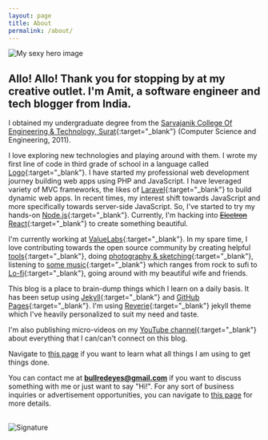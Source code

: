 ```yaml
---
layout: page
title: About
permalink: /about/
---
```


<p class="about-picture-container">
    <img src="/images/profilesnap.JPG" class="about-picture" alt="My sexy hero image">
</p>

<h2 style="text-align: left;">Allo! Allo! Thank you for stopping by at my creative outlet. I'm Amit, a software engineer and tech blogger from India.</h2>

I obtained my undergraduate degree from the [Sarvajanik College Of Engineering & Technology, Surat](http://scet.ac.in){:target="_blank"} (Computer Science and Engineering, 2011).

I love exploring new technologies and playing around with them. I wrote my first line of code in third grade of school in a language called [Logo](https://en.wikipedia.org/wiki/Logo_(programming_language)){:target="_blank"}. I have started my professional web development journey building web apps using PHP and JavaScript. I have leveraged variety of MVC frameworks, the likes of [Laravel](http://laravel.com){:target="_blank"} to build dynamic web apps. In recent times, my interest shift towards JavaScript and more specifically towards server-side JavaScript. So, I've started to try my hands-on [Node.js](https://nodejs.org/en){:target="_blank"}. Currently, I'm hacking into ~~[Electron](http://electron.atom.io)~~ [React](https://reactjs.org/){:target="_blank"} to create something beautiful.

I'm currently working at [ValueLabs](https://www.valuelabs.com){:target="_blank"}. In my spare time, I love contributing towards the open source community by creating helpful [tools](https://github.com/amitmerchant1990){:target="_blank"}, doing [photography & sketching](https://www.instagram.com/amit_merchant/){:target="_blank"}, listening to [some music](https://music.amazon.in/user-playlists/56f836f23100415da095ac0b61f44c95i8n0){:target="_blank"} which ranges from rock to sufi to [Lo-fi](https://en.wikipedia.org/wiki/Lo-fi_music){:target="_blank"}, going around with my beautiful wife and friends.

This blog is a place to brain-dump things which I learn on a daily basis. It has been setup using [Jekyll](http://jekyllrb.com){:target="_blank"} and [GitHub Pages](https://pages.github.com){:target="_blank"}. I'm using [Reverie](https://github.com/amitmerchant1990/reverie){:target="_blank"} jekyll theme which I've heavily personalized to suit my need and taste.

I'm also publishing micro-videos on my [YouTube channel](https://youtube.com/AmitMerchant){:target="_blank"} about everything that I can/can't connect on this blog.

Navigate to [this page](/uses) if you want to learn what all things I am using to get things done.

You can contact me at **bullredeyes@gmail.com** if you want to discuss something with me or just want to say "Hi!". For any sort of business inquiries or advertisement opportunities, you can navigate to [this page](/contact) for more details.

<br/>

<img src="/images/signature.svg" style="margin: 0;" alt="Signature">
